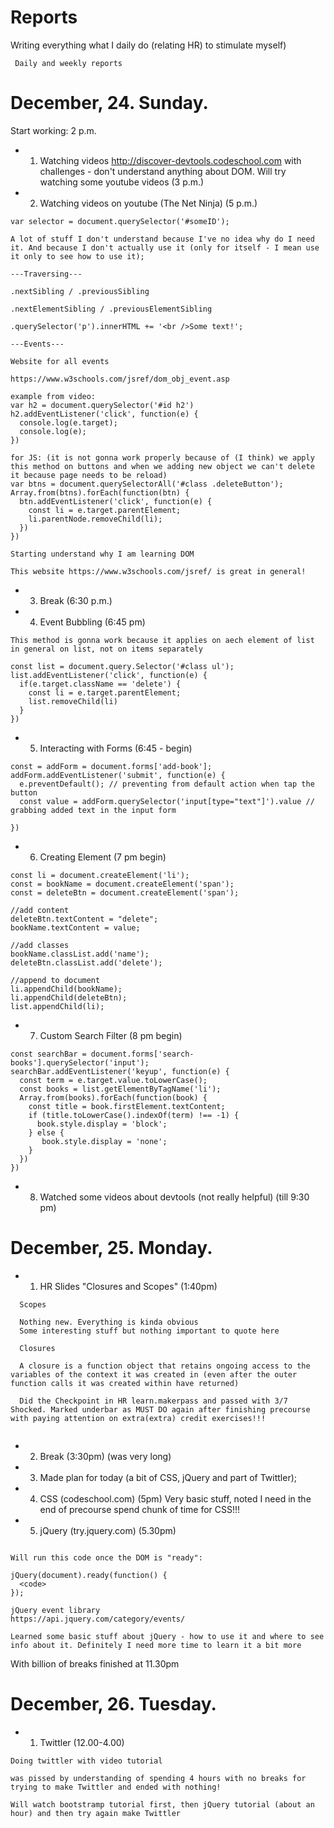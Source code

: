 # Reports

Writing everything what I daily do (relating HR) to stimulate myself)
```
 Daily and weekly reports
```
 # December, 24. Sunday.
			  
 Start working: 2 p.m.
 
 * 1. Watching videos http://discover-devtools.codeschool.com with challenges - don't understand anything about DOM. Will try watching some youtube videos (3 p.m.)
 
 * 2. Watching videos on youtube (The Net Ninja) (5 p.m.)
 
 ```
 var selector = document.querySelector('#someID');
 
 A lot of stuff I don't understand because I've no idea why do I need it. And because I don't actually use it (only for itself - I mean use it only to see how to use it);
 
 ---Traversing---
 
 .nextSibling / .previousSibling 
 
 .nextElementSibling / .previousElementSibling
 
 .querySelector('p').innerHTML += '<br />Some text!';
 
 ---Events---
 
 Website for all events
 
 https://www.w3schools.com/jsref/dom_obj_event.asp
 
 example from video:
 var h2 = document.querySelector('#id h2')
 h2.addEventListener('click', function(e) {
   console.log(e.target);
   console.log(e);
 })
 
 for JS: (it is not gonna work properly because of (I think) we apply this method on buttons and when we adding new object we can't delete it because page needs to be reload)
 var btns = document.querySelectorAll('#class .deleteButton');
 Array.from(btns).forEach(function(btn) {
   btn.addEventListener('click', function(e) {
     const li = e.target.parentElement;
     li.parentNode.removeChild(li);
   })
 })
 
 Starting understand why I am learning DOM
 
 This website https://www.w3schools.com/jsref/ is great in general!
 ```
 
 * 3. Break (6:30 p.m.)
 
 * 4. Event Bubbling (6:45 pm)
 
 ```
 This method is gonna work because it applies on aech element of list in general on list, not on items separately
 
 const list = document.query.Selector('#class ul');
 list.addEventListener('click', function(e) {
   if(e.target.className == 'delete') {
     const li = e.target.parentElement;
     list.removeChild(li)
   }
 })
 ```
 
 * 5. Interacting with Forms (6:45 - begin)
 
 ```
 const = addForm = document.forms['add-book'];
 addForm.addEventListener('submit', function(e) {
   e.preventDefault(); // preventing from default action when tap the button
   const value = addForm.querySelector('input[type="text"]').value // grabbing added text in the input form
   
 })
 ```
 
 * 6. Creating Element (7 pm begin)
 
 ```
 const li = document.createElement('li');
 const = bookName = document.createElement('span');
 const = deleteBtn = document.createElement('span');
 
 //add content
 deleteBtn.textContent = "delete";
 bookName.textContent = value;
 
 //add classes
 bookName.classList.add('name');
 deleteBtn.classList.add('delete');
 
 //append to document
 li.appendChild(bookName);
 li.appendChild(deleteBtn);
 list.appendChild(li); 
 
 ```
 * 7. Custom Search Filter (8 pm begin)
 
 ```
 const searchBar = document.forms['search-books'].querySelector('input');
 searchBar.addEventListener('keyup', function(e) {
   const term = e.target.value.toLowerCase();
   const books = list.getElementByTagName('li');
   Array.from(books).forEach(function(book) {
     const title = book.firstElement.textContent;
     if (title.toLowerCase().indexOf(term) !== -1) {
       book.style.display = 'block';
     } else {
        book.style.display = 'none';
     }
   })
 })
 
 ```
 
* 8. Watched some videos about devtools (not really helpful) (till 9:30 pm)

# December, 25. Monday.

* 1. HR Slides "Closures and Scopes" (1:40pm)

```
  Scopes
  
  Nothing new. Everything is kinda obvious
  Some interesting stuff but nothing important to quote here
  
  Closures
  
  A closure is a function object that retains ongoing access to the variables of the context it was created in (even after the outer function calls it was created within have returned)
  
  Did the Checkpoint in HR learn.makerpass and passed with 3/7 Shocked. Marked underbar as MUST DO again after finishing precourse with paying attention on extra(extra) credit exercises!!!
  
```

* 2. Break (3:30pm) (was very long)
* 3. Made plan for today (a bit of CSS, jQuery and part of Twittler);
* 4. CSS (codeschool.com) (5pm)
      Very basic stuff, noted I need in the end of precourse spend chunk of time for CSS!!!
* 5. jQuery (try.jquery.com) (5.30pm)

```

Will run this code once the DOM is "ready":

jQuery(document).ready(function() {
  <code>
});

jQuery event library
https://api.jquery.com/category/events/

Learned some basic stuff about jQuery - how to use it and where to see info about it. Definitely I need more time to learn it a bit more
```
With billion of breaks finished at 11.30pm


# December, 26. Tuesday.

* 1. Twittler (12.00-4.00)

```
Doing twittler with video tutorial

was pissed by understanding of spending 4 hours with no breaks for trying to make Twittler and ended with nothing! 

Will watch bootstramp tutorial first, then jQuery tutorial (about an hour) and then try again make Twittler
```



